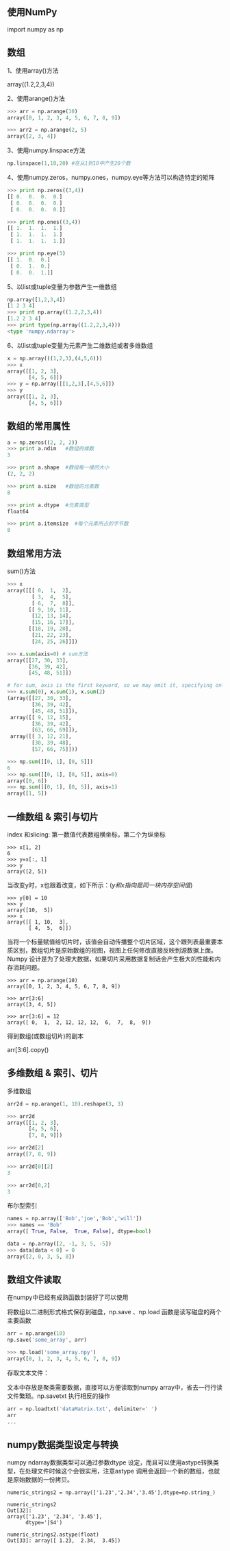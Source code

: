 ## 使用NumPy

import numpy as np

## 数组

1、使用array()方法

array((1.2,2,3,4))

2、使用arange()方法

```python
>>> arr = np.arange(10)
array([0, 1, 2, 3, 4, 5, 6, 7, 8, 9])

>>> arr2 = np.arange(2, 5)
array([2, 3, 4])
```

3、使用numpy.linspace方法

```python
np.linspace(1,10,20) #在从1到10中产生20个数
```

4、使用numpy.zeros，numpy.ones，numpy.eye等方法可以构造特定的矩阵

```python
>>> print np.zeros((3,4))
[[ 0.  0.  0.  0.]
 [ 0.  0.  0.  0.]
 [ 0.  0.  0.  0.]]

>>> print np.ones((3,4))
[[ 1.  1.  1.  1.]
 [ 1.  1.  1.  1.]
 [ 1.  1.  1.  1.]]

>>> print np.eye(3)
[[ 1.  0.  0.]
 [ 0.  1.  0.]
 [ 0.  0.  1.]]
```

5、以list或tuple变量为参数产生一维数组

```python
np.array([1,2,3,4])
[1 2 3 4]
>>> print np.array((1.2,2,3,4))
[1.2 2 3 4]
>>> print type(np.array((1.2,2,3,4)))  
<type 'numpy.ndarray'>
```

6、以list或tuple变量为元素产生二维数组或者多维数组

```python
x = np.array(((1,2,3),(4,5,6)))  
>>> x  
array([[1, 2, 3],  
       [4, 5, 6]])  
>>> y = np.array([[1,2,3],[4,5,6]])  
>>> y  
array([[1, 2, 3],  
       [4, 5, 6]])
```

## 数组的常用属性

```python
a = np.zeros((2, 2, 2))  
>>> print a.ndim   #数组的维数
3

>>> print a.shape  #数组每一维的大小
(2, 2, 2)

>>> print a.size   #数组的元素数
8

>>> print a.dtype  #元素类型
float64

>>> print a.itemsize  #每个元素所占的字节数
8
```

## 数组常用方法

sum()方法

```python
>>> x
array([[[ 0,  1,  2],
        [ 3,  4,  5],
        [ 6,  7,  8]],
       [[ 9, 10, 11],
        [12, 13, 14],
        [15, 16, 17]],
       [[18, 19, 20],
        [21, 22, 23],
        [24, 25, 26]]])

>>> x.sum(axis=0) # sum方法
array([[27, 30, 33],
       [36, 39, 42],
       [45, 48, 51]])

# for sum, axis is the first keyword, so we may omit it, specifying only its value
>>> x.sum(0), x.sum(1), x.sum(2)
(array([[27, 30, 33],
        [36, 39, 42],
        [45, 48, 51]]),
 array([[ 9, 12, 15],
        [36, 39, 42],
        [63, 66, 69]]),
 array([[ 3, 12, 21],
        [30, 39, 48],
        [57, 66, 75]]))

>>> np.sum([[0, 1], [0, 5]])  
6  
>>> np.sum([[0, 1], [0, 5]], axis=0)
array([0, 6])
>>> np.sum([[0, 1], [0, 5]], axis=1)
array([1, 5])
``` 

## 一维数组 & 索引与切片

index 和slicing: 第一数值代表数组横坐标，第二个为纵坐标

```
>>> x[1, 2]
6
>>> y=x[:, 1]
>>> y
array([2, 5])
```

当改变y时，x也跟着改变，如下所示：(_y和x指向是同一块内存空间值_)

```
>>> y[0] = 10
>>> y
array([10,  5])
>>> x
array([[ 1, 10,  3],
       [ 4,  5,  6]])
```

当将一个标量赋值给切片时，该值会自动传播整个切片区域，这个跟列表最重要本质区别，数组切片是原始数组的视图，视图上任何修改直接反映到源数据上面。Numpy 设计是为了处理大数据，如果切片采用数据复制话会产生极大的性能和内存消耗问题。

```
>>> arr = np.arange(10)
array([0, 1, 2, 3, 4, 5, 6, 7, 8, 9])

>>> arr[3:6]  
array([3, 4, 5])  

>>> arr[3:6] = 12
array([ 0,  1,  2, 12, 12, 12,  6,  7,  8,  9])
```

得到数组(或数组切片)的副本

arr[3:6].copy()

## 多维数组 & 索引、切片

多维数组

```python
arr2d = np.arange(1, 10).reshape(3, 3)  

>>> arr2d
array([[1, 2, 3],
       [4, 5, 6],
       [7, 8, 9]])

>>> arr2d[2]
array([7, 8, 9])

>>> arr2d[0][2]
3

>>> arr2d[0,2]
3
```

布尔型索引

```python
names = np.array(['Bob','joe','Bob','will'])  
>>> names == 'Bob'
array([ True, False,  True, False], dtype=bool)

data = np.array([2, -1, 3, 5, -5])
>>> data[data < 0] = 0
array([2, 0, 3, 5, 0])  
```

## 数组文件读取

在numpy中已经有成熟函数封装好了可以使用

将数组以二进制形式格式保存到磁盘，np.save 、np.load 函数是读写磁盘的两个主要函数

```python
arr = np.arange(10)
np.save('some_array', arr)

>>> np.load('some_array.npy')
array([0, 1, 2, 3, 4, 5, 6, 7, 8, 9])
```

存取文本文件：

文本中存放是聚类需要数据，直接可以方便读取到numpy array中，省去一行行读文件繁琐。np.savetxt 执行相反的操作

```python
arr = np.loadtxt('dataMatrix.txt', delimiter=' ')
arr
...
```

## numpy数据类型设定与转换

numpy ndarray数据类型可以通过参数dtype 设定，而且可以使用astype转换类型，在处理文件时候这个会很实用，注意astype 调用会返回一个新的数组，也就是原始数据的一份拷贝。

    numeric_strings2 = np.array(['1.23','2.34','3.45'],dtype=np.string_)  
      
    numeric_strings2  
    Out[32]:   
    array(['1.23', '2.34', '3.45'],   
          dtype='|S4')  
      
    numeric_strings2.astype(float)  
    Out[33]: array([ 1.23,  2.34,  3.45])  

